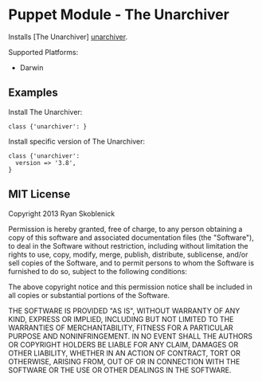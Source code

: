 Puppet Module - The Unarchiver
==============================

Installs [The Unarchiver] [unarchiver].

[unarchiver]: http://wakaba.c3.cx/s/apps/unarchiver

Supported Platforms:

- Darwin

Examples
--------

Install The Unarchiver:

```
class {'unarchiver': }
```

Install specific version of The Unarchiver:

```
class {'unarchiver':
  version => '3.8',
}
```

MIT License
-----------

Copyright 2013 Ryan Skoblenick

Permission is hereby granted, free of charge, to any person obtaining a copy
of this software and associated documentation files (the "Software"), to deal
in the Software without restriction, including without limitation the rights
to use, copy, modify, merge, publish, distribute, sublicense, and/or sell
copies of the Software, and to permit persons to whom the Software is
furnished to do so, subject to the following conditions:

The above copyright notice and this permission notice shall be included in
all copies or substantial portions of the Software.

THE SOFTWARE IS PROVIDED "AS IS", WITHOUT WARRANTY OF ANY KIND, EXPRESS OR
IMPLIED, INCLUDING BUT NOT LIMITED TO THE WARRANTIES OF MERCHANTABILITY,
FITNESS FOR A PARTICULAR PURPOSE AND NONINFRINGEMENT. IN NO EVENT SHALL THE
AUTHORS OR COPYRIGHT HOLDERS BE LIABLE FOR ANY CLAIM, DAMAGES OR OTHER
LIABILITY, WHETHER IN AN ACTION OF CONTRACT, TORT OR OTHERWISE, ARISING FROM,
OUT OF OR IN CONNECTION WITH THE SOFTWARE OR THE USE OR OTHER DEALINGS IN
THE SOFTWARE.